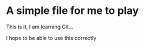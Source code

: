 # A simple file for me to play

This is it, I am learning Git...

I hope to be able to use this correctly
